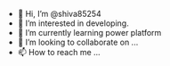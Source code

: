 - 👋 Hi, I’m @shiva85254
- 👀 I’m interested in developing.
- 🌱 I’m currently learning power platform
- 💞️ I’m looking to collaborate on ...
- 📫 How to reach me ...

<!---
shiva85254/shiva85254 is a ✨ special ✨ repository because its `README.md` (this file) appears on your GitHub profile.
You can click the Preview link to take a look at your changes.
--->
